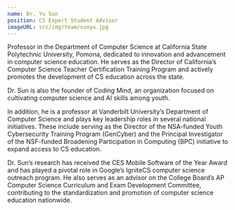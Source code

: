 ```yaml
---
name: Dr. Yu Sun
position: CS Expert Student Advisor
imageURL: src/img/team/sunyu.jpg
---
```

Professor in the Department of Computer Science at California State Polytechnic
University, Pomona, dedicated to innovation and advancement in computer science
education. He serves as the Director of California’s Computer Science Teacher 
Certification Training Program and actively promotes the development of CS 
education across the state. 

Dr. Sun is also the founder of Coding Mind, an 
organization focused on cultivating computer science and AI skills among youth.

In addition, he is a professor at Vanderbilt University’s Department of Computer 
Science and plays key leadership roles in several national initiatives. These 
include serving as the Director of the NSA-funded Youth Cybersecurity Training 
Program (GenCyber) and the Principal Investigator of the NSF-funded Broadening 
Participation in Computing (BPC) initiative to expand access to CS education.

Dr. Sun’s research has received the CES Mobile Software of the Year Award and 
has played a pivotal role in Google’s IgniteCS computer science outreach program.
He also serves as an advisor on the College Board’s AP Computer Science Curriculum
and Exam Development Committee, contributing to the standardization and promotion 
of computer science education nationwide.